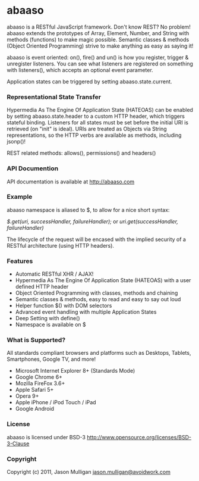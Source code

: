 # abaaso
abaaso is a RESTful JavaScript framework. Don't know REST? No problem! abaaso extends the prototypes of Array, Element, Number, and String with methods (functions) to make magic possible. Semantic classes & methods (Object Oriented Programming) strive to make anything as easy as saying it!

abaaso is event oriented: on(), fire() and un() is how you register, trigger & unregister listeners. You can see what listeners are registered on something with listeners(), which accepts an optional event parameter.

Application states can be triggered by setting abaaso.state.current.

### Representational State Transfer
Hypermedia As The Engine Of Application State (HATEOAS) can be enabled by setting abaaso.state.header to a custom HTTP header, which triggers stateful binding. Listeners for all states must be set before the initial URI is retrieved (on "init" is ideal). URIs are treated as Objects via String representations, so the HTTP verbs are available as methods, including jsonp()!

REST related methods: allows(), permissions() and headers()


### API Documention
API documentation is available at http://abaaso.com 


### Example
abaaso namespace is aliased to $, to allow for a nice short syntax:


*$.get(uri, successHandler, failureHandler);* or *uri.get(successHandler, failureHandler)*


The lifecycle of the request will be encased with the implied security of a RESTful architecture (using HTTP headers).


### Features

* Automatic RESTful XHR / AJAX!
* Hypermedia As The Engine Of Application State (HATEOAS) with a user defined HTTP header
* Object Oriented Programming with classes, methods and chaining
* Semantic classes & methods, easy to read and easy to say out loud
* Helper function $() with DOM selectors
* Advanced event handling with multiple Application States
* Deep Setting with define()
* Namespace is available on $


### What is Supported?

All standards compliant browsers and platforms such as Desktops, Tablets, Smartphones, Google TV, and more!

* Microsoft Internet Explorer 8+ (Standards Mode)
* Google Chrome 6+
* Mozilla FireFox 3.6+
* Apple Safari 5+
* Opera 9+
* Apple iPhone / iPod Touch / iPad
* Google Android


### License
abaaso is licensed under BSD-3 http://www.opensource.org/licenses/BSD-3-Clause

### Copyright
Copyright (c) 2011, Jason Mulligan <jason.mulligan@avoidwork.com>